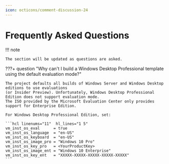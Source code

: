 ```yaml
---
icon: octicons/comment-discussion-24
---
```


# Frequently Asked Questions

!!! note

    The section will be updated as questions are asked.

???+ question "Why can't I build a Windows Desktop Professional template using the default evaluation mode?"

    The project defaults all builds of Windows Server and Windows Desktop editions to use evaluations
    (or Insider Preview). Unfortunately, Windows Desktop Professional Edition does not support evaluation mode.
    The ISO provided by the Microsoft Evaluation Center only provides support for Enterprise Edition.

    For Windows Desktop Professional Edition, set:

    ```hcl linenums="11"  hl_lines="1 5"
    vm_inst_os_eval      = true
    vm_inst_os_language  = "en-US"
    vm_inst_os_keyboard  = "en-US"
    vm_inst_os_image_pro = "Windows 10 Pro"
    vm_inst_os_key_pro   = <YourProductKey>
    vm_inst_os_image_ent = "Windows 10 Enterprise"
    vm_inst_os_key_ent   = "XXXXX-XXXXX-XXXXX-XXXXX-XXXXX"
    ```
